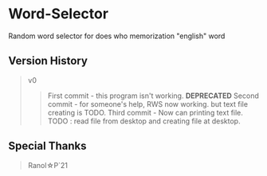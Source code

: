 # Word-Selector
Random word selector for does who memorization "english" word 

## Version History 
 > v0
 >> First commit - this program isn't working. ****DEPRECATED**** 
 >> Second commit - for someone's help, RWS now working. but text file creating is TODO. 
 >> Third commit - Now can printing text file. TODO : read file from desktop and creating file at desktop. 

## Special Thanks
 > Ranol☆P`21
